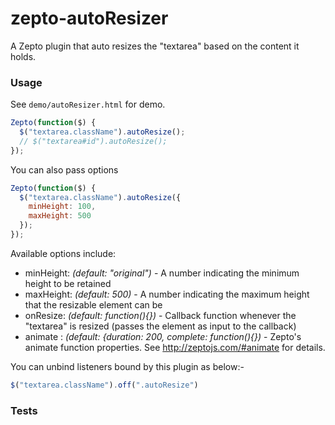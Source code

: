 zepto-autoResizer
=================
A Zepto plugin that auto resizes the "textarea" based on the content it holds.

### Usage ###
See `demo/autoResizer.html` for demo.

```javascript
Zepto(function($) {
  $("textarea.className").autoResize();
  // $("textarea#id").autoResize();
});
```

You can also pass options
```javascript
Zepto(function($) {
  $("textarea.className").autoResize({
    minHeight: 100,
    maxHeight: 500
  });
});
```

Available options include:
   * minHeight: *(default: "original")* - A number indicating the minimum height to be retained
   * maxHeight: *(default: 500)* - A number indicating the maximum height that the resizable element can be
   * onResize: *(default: function(){})* - Callback function whenever the "textarea" is resized (passes the element as input to the callback)
   * animate : *(default: {duration: 200, complete: function(){})* - Zepto's animate function properties. See http://zeptojs.com/#animate for details.

You can unbind listeners bound by this plugin as below:-
```javascript
$("textarea.className").off(".autoResize")
```


### Tests ###
